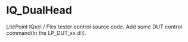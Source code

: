IQ_DualHead
===========

LitePoint IQxel / Flex tester control source code. Add some DUT control command(In the LP_DUT_xx.dll).
